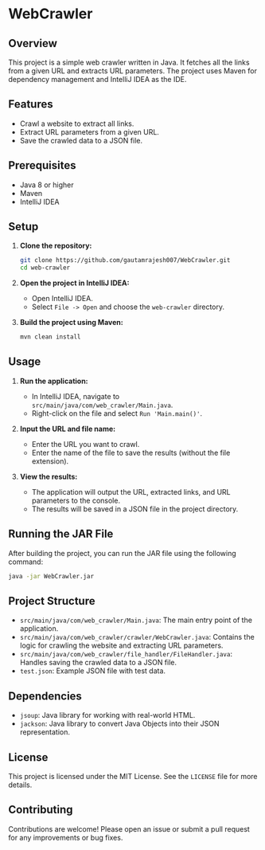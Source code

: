 # WebCrawler

## Overview

This project is a simple web crawler written in Java. It fetches all the links from a given URL and extracts URL parameters. The project uses Maven for dependency management and IntelliJ IDEA as the IDE.

## Features

- Crawl a website to extract all links.
- Extract URL parameters from a given URL.
- Save the crawled data to a JSON file.

## Prerequisites

- Java 8 or higher
- Maven
- IntelliJ IDEA

## Setup

1. **Clone the repository:**
   ```sh
   git clone https://github.com/gautamrajesh007/WebCrawler.git
   cd web-crawler

2. **Open the project in IntelliJ IDEA:**
    - Open IntelliJ IDEA.
    - Select `File -> Open` and choose the `web-crawler` directory.

3. **Build the project using Maven:**
   ```sh
   mvn clean install
   ```

## Usage

1. **Run the application:**
    - In IntelliJ IDEA, navigate to `src/main/java/com/web_crawler/Main.java`.
    - Right-click on the file and select `Run 'Main.main()'`.

2. **Input the URL and file name:**
    - Enter the URL you want to crawl.
    - Enter the name of the file to save the results (without the file extension).

3. **View the results:**
    - The application will output the URL, extracted links, and URL parameters to the console.
    - The results will be saved in a JSON file in the project directory.

## Running the JAR File

After building the project, you can run the JAR file using the following command:

```sh
java -jar WebCrawler.jar
```

## Project Structure

- `src/main/java/com/web_crawler/Main.java`: The main entry point of the application.
- `src/main/java/com/web_crawler/crawler/WebCrawler.java`: Contains the logic for crawling the website and extracting URL parameters.
- `src/main/java/com/web_crawler/file_handler/FileHandler.java`: Handles saving the crawled data to a JSON file.
- `test.json`: Example JSON file with test data.

## Dependencies

- `jsoup`: Java library for working with real-world HTML.
- `jackson`: Java library to convert Java Objects into their JSON representation.

## License

This project is licensed under the MIT License. See the `LICENSE` file for more details.

## Contributing

Contributions are welcome! Please open an issue or submit a pull request for any improvements or bug fixes.